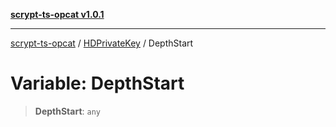[**scrypt-ts-opcat v1.0.1**](../../../README.md)

***

[scrypt-ts-opcat](../../../README.md) / [HDPrivateKey](../README.md) / DepthStart

# Variable: DepthStart

> **DepthStart**: `any`
